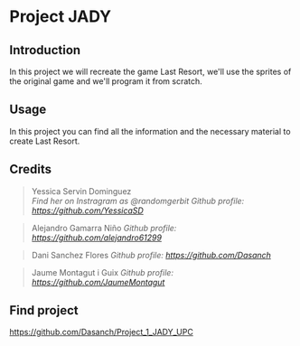 # Project JADY
## Introduction
In this project we will recreate the game Last Resort, we'll use the sprites of the original game and we'll program it from scratch.

## Usage
In this project you can find all the information and the necessary material to create Last Resort.

## Credits
> Yessica Servin Dominguez          
> _Find her on Instragram as @randomgerbit_
> _Github profile: https://github.com/YessicaSD_

> Alejandro Gamarra Niño
> _Github profile: https://github.com/alejandro61299_

> Dani Sanchez Flores
> _Github profile: https://github.com/Dasanch_

> Jaume Montagut i Guix
> _Github profile: https://github.com/JaumeMontagut_

## Find project
https://github.com/Dasanch/Project_1_JADY_UPC

